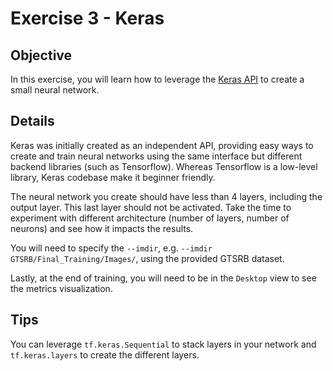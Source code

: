 # Exercise 3 - Keras

## Objective

In this exercise, you will learn how to leverage the [Keras API](https://www.tensorflow.org/api_docs/python/tf/keras)
to create a small neural network. 

## Details

Keras was initially created as an independent API, providing easy ways to create and train neural networks using the same
interface but different backend libraries (such as Tensorflow). Whereas Tensorflow is a low-level library,
Keras codebase make it beginner friendly. 

The neural network you create should have less than 4 layers, including the output layer. This last layer should not be activated. Take the time to experiment with different architecture (number of layers, number of neurons) and see how it impacts the results.

You will need to specify the `--imdir`, e.g. `--imdir GTSRB/Final_Training/Images/`, using the provided GTSRB dataset.

Lastly, at the end of training, you will need to be in the `Desktop` view to see the metrics visualization.

## Tips

You can leverage `tf.keras.Sequential` to stack layers in your network and `tf.keras.layers` to create the different layers.

